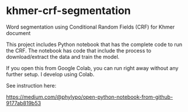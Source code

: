 # khmer-crf-segmentation
Word segmentation using Conditional Random Fields (CRF) for Khmer document

This project includes Python notebook that has the complete code to run the CRF. The notebook has code that include the process to download/extract the data and train the model.

If you open this from Google Colab, you can run right away without any further setup. I develop using Colab.

See instruction here:

https://medium.com/@phylypo/open-python-notebook-from-github-9177ab819b53
